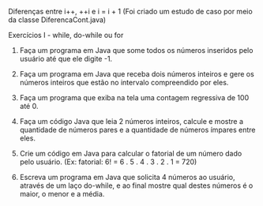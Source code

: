 
Diferenças entre i++, ++i e i = i + 1
(Foi criado um estudo de caso por meio da classe DiferencaCont.java)


Exercícios I - while, do-while ou for

1. Faça um programa em Java que some todos os números inseridos pelo usuário até que ele digite -1.

2. Faça um programa em Java que receba dois números inteiros e gere os números inteiros que estão no intervalo compreendido por eles. 

3. Faça um programa que exiba na tela uma contagem regressiva de 100 até 0.

4. Faça um código Java que leia 2 números inteiros, calcule e mostre a quantidade de números pares e a quantidade de números ímpares entre eles.

5. Crie um código em Java para calcular o fatorial de um número dado pelo usuário. (Ex: fatorial: 6! = 6 . 5 . 4 . 3 . 2 . 1 = 720)

6. Escreva um programa em Java que solicita 4 números ao usuário, através de um laço do-while, e ao final mostre qual destes números é o maior, o menor e a média.


